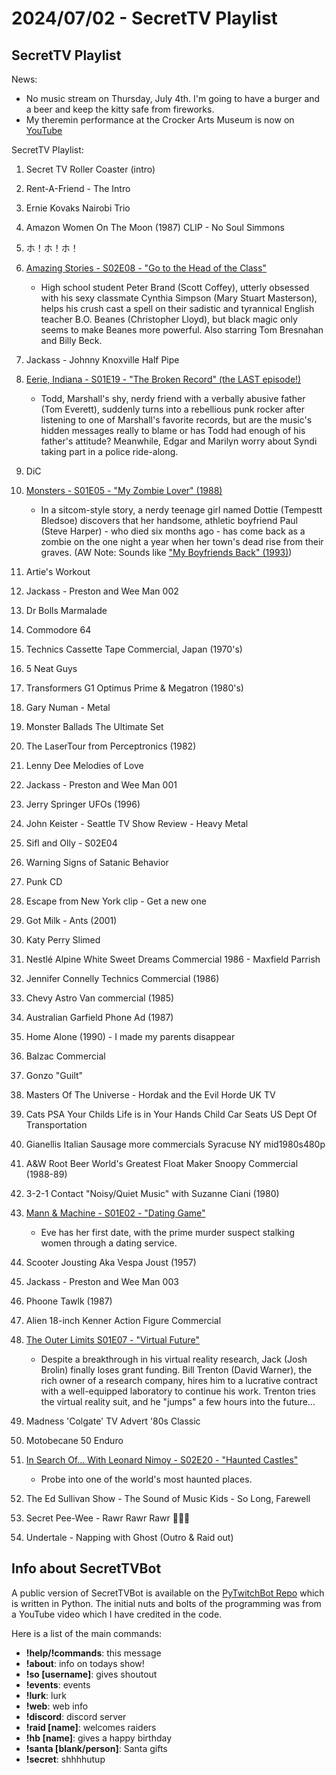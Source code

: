 # 2024/07/02 - SecretTV Playlist

## SecretTV Playlist

News: 
- No music stream on Thursday, July 4th.  I'm going to have a burger and a beer and keep the kitty safe from fireworks.
- My theremin performance at the Crocker Arts Museum is now on [YouTube](https://youtu.be/ptiVbGhveMU?si=gCHdL-9A_WpCVhUW)

SecretTV Playlist:
1. Secret TV Roller Coaster (intro)
2. Rent-A-Friend - The Intro
3. Ernie Kovaks Nairobi Trio
4. Amazon Women On The Moon (1987) CLIP - No Soul Simmons
5. ホ！ホ！ホ！
6. [Amazing Stories - S02E08 - "Go to the Head of the Class"](https://en.wikipedia.org/wiki/Amazing_Stories_(1985_TV_series)#Season_2_(1986%E2%80%9387))
   - High school student Peter Brand (Scott Coffey), utterly obsessed with his sexy classmate Cynthia Simpson (Mary Stuart Masterson), helps his crush cast a spell on their sadistic and tyrannical English teacher B.O. Beanes (Christopher Lloyd), but black magic only seems to make Beanes more powerful.  Also starring Tom Bresnahan and Billy Beck.
7. Jackass - Johnny Knoxville Half Pipe
8. [Eerie, Indiana - S01E19 - "The Broken Record" (the LAST episode!)](https://en.wikipedia.org/wiki/Eerie%2C_Indiana#Episodes)
   - Todd, Marshall's shy, nerdy friend with a verbally abusive father (Tom Everett), suddenly turns into a rebellious punk rocker after listening to one of Marshall's favorite records, but are the music's hidden messages really to blame or has Todd had enough of his father's attitude? Meanwhile, Edgar and Marilyn worry about Syndi taking part in a police ride-along.
9. DiC
10. [Monsters - S01E05 - "My Zombie Lover" (1988)](https://en.wikipedia.org/wiki/List_of_Monsters_episodes)
    - In a sitcom-style story, a nerdy teenage girl named Dottie (Tempestt Bledsoe) discovers that her handsome, athletic boyfriend Paul (Steve Harper) - who died six months ago - has come back as a zombie on the one night a year when her town's dead rise from their graves.  (AW Note: Sounds like ["My Boyfriends Back" (1993)](https://www.imdb.com/title/tt0107626/?ref_=fn_al_tt_1))
11. Artie's Workout
12. Jackass - Preston and Wee Man 002
13. Dr Bolls Marmalade
14. Commodore 64
15. Technics Cassette Tape Commercial, Japan (1970's)
16. 5 Neat Guys
17. Transformers G1 Optimus Prime & Megatron (1980's)
18. Gary Numan - Metal
19. Monster Ballads The Ultimate Set
20. The LaserTour from Perceptronics (1982)
21. Lenny Dee Melodies of Love
22. Jackass - Preston and Wee Man 001
23. Jerry Springer UFOs (1996)
24. John Keister - Seattle TV Show Review - Heavy Metal
25. Sifl and Olly - S02E04
26. Warning Signs of Satanic Behavior
27. Punk CD
28. Escape from New York clip - Get a new one
29. Got Milk - Ants (2001)
30. Katy Perry Slimed
31. Nestlé Alpine White Sweet Dreams Commercial 1986 - Maxfield Parrish
33. Jennifer Connelly Technics Commercial (1986)
34. Chevy Astro Van commercial (1985)
35. Australian Garfield Phone Ad (1987)
36. Home Alone (1990) - I made my parents disappear
37. Balzac Commercial
38. Gonzo "Guilt"
39. Masters Of The Universe - Hordak and the Evil Horde UK TV
40. Cats PSA Your Childs Life is in Your Hands Child Car Seats US Dept Of Transportation
41. Gianellis Italian Sausage more commercials Syracuse NY mid1980s480p
42. A&W Root Beer World's Greatest Float Maker Snoopy Commercial (1988-89)
43. 3-2-1 Contact "Noisy/Quiet Music" with Suzanne Ciani (1980)
44. [Mann & Machine - S01E02 - "Dating Game"](https://en.wikipedia.org/wiki/Mann_%26_Machine#Episodes)
    - Eve has her first date, with the prime murder suspect stalking women through a dating service.
45. Scooter Jousting Aka Vespa Joust (1957)
46. Jackass - Preston and Wee Man 003
47. Phoone Tawlk (1987)
48. Alien 18-inch Kenner Action Figure Commercial
49. [The Outer Limits S01E07 - "Virtual Future"](https://en.wikipedia.org/wiki/List_of_The_Outer_Limits_(1995_TV_series)_episodes#Season_1_(1995))
    - Despite a breakthrough in his virtual reality research, Jack (Josh Brolin) finally loses grant funding. Bill Trenton (David Warner), the rich owner of a research company, hires him to a lucrative contract with a well-equipped laboratory to continue his work. Trenton tries the virtual reality suit, and he "jumps" a few hours into the future...
50. Madness 'Colgate' TV Advert '80s Classic
51. Motobecane 50 Enduro
52. [In Search Of... With Leonard Nimoy - S02E20 - "Haunted Castles"](https://en.wikipedia.org/wiki/In_Search_of..._(TV_series)#Season_2_(1977%E2%80%931978))
    - Probe into one of the world's most haunted places.

53. The Ed Sullivan Show - The Sound of Music Kids - So Long, Farewell
54. Secret Pee-Wee - Rawr Rawr Rawr 🐊🐊🐊
55. Undertale - Napping with Ghost (Outro & Raid out)


## Info about SecretTVBot

A public version of SecretTVBot is available on the [PyTwitchBot Repo](https://github.com/awbored/PyTwitchBot) which is written in Python.  The initial nuts and bolts of the programming was from a YouTube video which I have credited in the code.

Here is a list of the main commands:
- **!help/!commands**: this message
- **!about**: info on todays show!
- **!so [username]**: gives shoutout
- **!events**: events
- **!lurk**: lurk
- **!web**: web info
- **!discord**: discord server
- **!raid [name]**: welcomes raiders
- **!hb [name]**: gives a happy birthday
- **!santa [blank/person]**: Santa gifts
- **!secret**: shhhhutup
